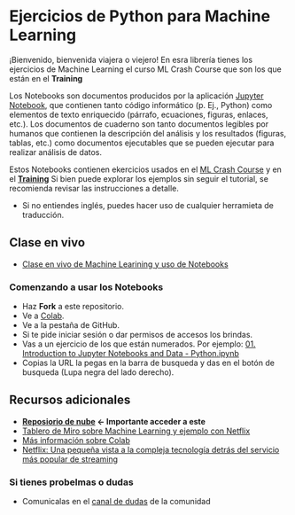 # Ejercicios de Python para Machine Learning

¡Bienvenido, bienvenida viajera o viejero! En esra librería tienes los ejercicios de Machine Learning el curso ML Crash Course que son los que están en el **Training**

Los Notebooks son documentos producidos por la aplicación [Jupyter Notebook](https://jupyter-notebook-beginner-guide.readthedocs.io/en/latest/what_is_jupyter.html#notebook-app), que contienen tanto código informático (p. Ej., Python) como elementos de texto enriquecido (párrafo, ecuaciones, figuras, enlaces, etc.). Los documentos de cuaderno son tanto documentos legibles por humanos que contienen la descripción del análisis y los resultados (figuras, tablas, etc.) como documentos ejecutables que se pueden ejecutar para realizar análisis de datos.

Estos Notebooks contienen ekercicios usados en el [ML Crash Course](https://docs.microsoft.com/learn/paths/ml-crash-course) y en el **[Training](https://innovaccion.mx/)** Si bien puede explorar los ejemplos sin seguir el tutorial, se recomienda revisar las instrucciones a detalle.

- Si no entiendes inglés, puedes hacer uso de cualquier herramieta de traducción.



## Clase en vivo

* [Clase en vivo de Machine Learining y uso de Notebooks](https://web.microsoftstream.com/video/e3dcca65-f9b4-434c-a904-b8ecd8dea1b1)

### Comenzando a usar los Notebooks

* Haz **Fork** a este repositorio.
* Ve a [Colab](https://colab.research.google.com/).
* Ve a la pestaña de GitHub.
* Si te pide iniciar sesión o dar permisos de accesos los brindas.
* Vas a un ejercicio de los que están numerados. Por ejemplo: [01. Introduction to Jupyter Notebooks and Data - Python.ipynb](https://github.com/jose1824/ms-learn-ml-crash-course-python/blob/master/01.%20Introduction%20to%20Jupyter%20Notebooks%20and%20Data%20-%20Python.ipynb)
* Copias la URL la pegas en la barra de busqueda y das en el botón de busqueda (Lupa negra del lado derecho).

## Recursos adicionales

* **[Reposiorio de nube](https://github.com/FernandaOchoa/python101Nubers) <- Importante acceder a este**
* [Tablero de Miro sobre Machine Learning y ejemplo con Netflix](https://miro.com/app/board/o9J_kifeMOU=/)
* [Más información sobre Colab](https://colab.research.google.com/drive/1YKHHLSlG-B9Ez2-zf-YFxXTVgfC_Aqtt)
* [Netflix: Una pequeña vista a la compleja tecnología detrás del servicio más popular de streaming](https://medium.com/bigdatalatam/netflix-una-peque%C3%B1a-vista-a-la-compleja-tecnolog%C3%ADa-detr%C3%A1s-del-servicio-m%C3%A1s-popular-de-streaming-907124c3d5da)


### Si tienes probelmas o dudas

* Comunicalas en el [canal de dudas](https://teams.microsoft.com/l/channel/19%3ae306d14f14564e1db5beca40ed3cb8f5%40thread.tacv2/02%2520Canal%2520de%2520dudas%2520%25F0%259F%25A4%2594?groupId=c23f58da-c9fc-48fe-8120-820557422f06&tenantId=4ae54b05-b77e-4224-aef1-8661422e0816) de la comunidad
